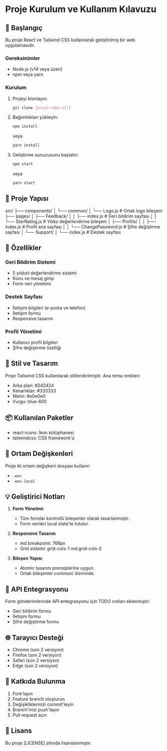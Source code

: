 # Proje Kurulum ve Kullanım Kılavuzu

## 🚀 Başlangıç

Bu proje React ve Tailwind CSS kullanılarak geliştirilmiş bir web uygulamasıdır.

### Gereksinimler

- Node.js (v14 veya üzeri)
- npm veya yarn

### Kurulum

1. Projeyi klonlayın:
   ```bash
   git clone [proje-repo-url]
   ```

2. Bağımlılıkları yükleyin:
   ```bash
   npm install
   ```
   veya
   ```bash
   yarn install
   ```

3. Geliştirme sunucusunu başlatın:
   ```bash
   npm start
   ```
   veya
   ```bash
   yarn start
   ```

## 📁 Proje Yapısı

src/
├── components/
│   └── common/
│       └── Logo.js # Ortak logo bileşeni
├── pages/
│   ├── Feedback/
│   │   ├── index.js # Geri bildirim sayfası
│   │   └── StarRating.js # Yıldız değerlendirme bileşeni
│   ├── Profile/
│   │   ├── index.js # Profil ana sayfası
│   │   └── ChangePassword.js # Şifre değiştirme sayfası
│   └── Support/
│       └── index.js # Destek sayfası

## 🔧 Özellikler

### Geri Bildirim Sistemi
- 5 yıldızlı değerlendirme sistemi
- Konu ve mesaj girişi
- Form veri yönetimi

### Destek Sayfası
- İletişim bilgileri (e-posta ve telefon)
- İletişim formu
- Responsive tasarım

### Profil Yönetimi
- Kullanıcı profil bilgileri
- Şifre değiştirme özelliği

## 🎨 Stil ve Tasarım

Proje Tailwind CSS kullanılarak stillendirilmiştir. Ana tema renkleri:

- Arka plan: #242424
- Kenarlıklar: #333333
- Metin: #e0e0e0
- Vurgu: blue-600

## 📦 Kullanılan Paketler

- react-icons: İkon kütüphanesi
- tailwindcss: CSS framework'ü

## 🔐 Ortam Değişkenleri

Proje iki ortam değişkeni dosyası kullanır:
- `.env`
- `.env.local`

## 💡 Geliştirici Notları

1. **Form Yönetimi**
   - Tüm formlar kontrollü bileşenler olarak tasarlanmıştır.
   - Form verileri local state'te tutulur.

2. **Responsive Tasarım**
   - md breakpoint: 768px
   - Grid sistemi: grid-cols-1 md:grid-cols-2

3. **Bileşen Yapısı**
   - Atomic tasarım prensiplerine uygun.
   - Ortak bileşenler common/ dizininde.

## 🔄 API Entegrasyonu

Form gönderimlerinde API entegrasyonu için TODO notları eklenmiştir:
- Geri bildirim formu
- İletişim formu
- Şifre değiştirme formu

## 🌐 Tarayıcı Desteği

- Chrome (son 2 versiyon)
- Firefox (son 2 versiyon)
- Safari (son 2 versiyon)
- Edge (son 2 versiyon)

## 🤝 Katkıda Bulunma

1. Fork'layın
2. Feature branch oluşturun
3. Değişikliklerinizi commit'leyin
4. Branch'inizi push'layın
5. Pull request açın

## 📝 Lisans

Bu proje [LICENSE] altında lisanslanmıştır.